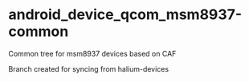 # android_device_qcom_msm8937-common
Common tree for msm8937 devices based on CAF

Branch created for syncing from halium-devices
